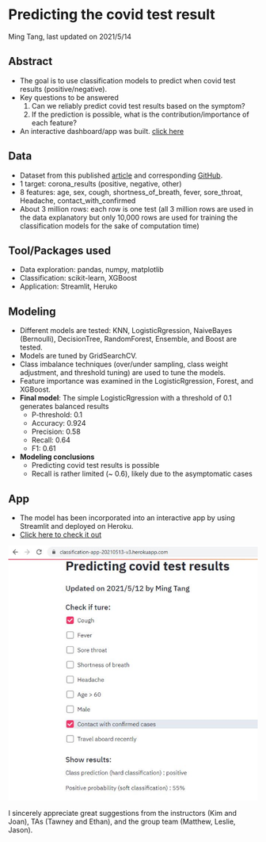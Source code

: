 # Predicting the covid test result
Ming Tang, last updated on 2021/5/14

## Abstract
* The goal is to use classification models to predict when covid test results (positive/negative).
* Key questions to be answered
  1. Can we reliably predict covid test results based on the symptom?
  2. If the prediction is possible, what is the contribution/importance of each feature?
* An interactive dashboard/app was built. [click here](https://classification-app-20210513-v3.herokuapp.com/)


## Data
* Dataset from this published [article](https://www.nature.com/articles/s41746-020-00372-6) and corresponding [GitHub](https://github.com/nshomron/covidpred/tree/master/data).
* 1 target: corona_results (positive, negative, other)
* 8 features: age, sex, cough, shortness_of_breath, fever, sore_throat, Headache, contact_with_confirmed
* About 3 million rows: each row is one test (all 3 million rows are used in the data explanatory but only 10,000 rows are used for training the classification models for the sake of computation time)

## Tool/Packages used
* Data exploration: pandas, numpy, matplotlib
* Classification: scikit-learn, XGBoost
* Application: Streamlit, Heruko

## Modeling
* Different models are tested: KNN, LogisticRgression, NaiveBayes (Bernoulli), DecisionTree, RandomForest, Ensemble, and Boost are tested.
* Models are tuned by GridSearchCV.
* Class imbalance techniques (over/under sampling, class weight adjustment, and threshold tuning) are used to tune the models.
* Feature importance was examined in the LogisticRgression, Forest, and XGBoost.
* **Final model**: The simple LogisticRgression with a threshold of 0.1 generates balanced results
  * P-threshold: 0.1
  * Accuracy: 0.924
  * Precision: 0.58
  * Recall: 0.64
  * F1: 0.61
* **Modeling conclusions**
  * Predicting covid test results is possible
  * Recall is rather limited (~ 0.6), likely due to the asymptomatic cases

## App
* The model has been incorporated into an interactive app by using Streamlit and deployed on Heroku.
* [Click here to check it out](https://classification-app-20210513-v3.herokuapp.com/)

![OnlineApp](/figures/app_screenshot.JPG?raw=true)


I sincerely appreciate great suggestions from the instructors (Kim and Joan), TAs (Tawney and Ethan), and the group team (Matthew, Leslie, Jason).
